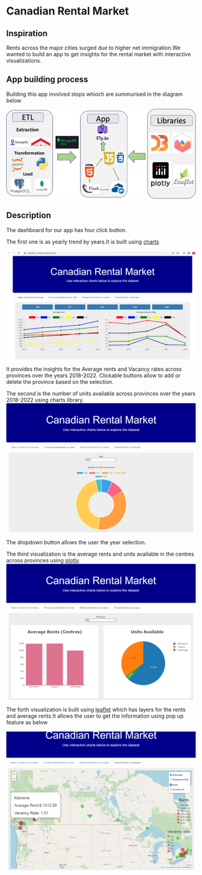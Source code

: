 # Canadian Rental Market 
## Inspiration 

Rents across the major cities surged due to higher net immigration.We wanted to build an app to get insights for the rental market with interactive visualizations.

## App building process 
Building this app involved stops whioch are summurised in the diagram below 

![image](/Images/Block%20diagram.png)


## Description 
The dashboard for our app has four click button. 

The first one is as yearly trend by years.It is built using [charts](!https://www.chartjs.org/) 

![image](/Images/dashboard%20page%201.png)

It provides the insights for the Average rents and Vacancy rates across provinces over the years 2018-2022. Clickable buttons allow to add or delete the province based on the selection.

The second is the number of units available across provinces over the years 2018-2022 using charts library.
![Image](/Images/dashboard%20page%202.png)

The dropdown button allows the user the year selection.

The third visualization is the average rents and units available in the centres across provinces using [plotly](https://plotly.com/). 
![Image](/Images/dashboard%20page%203.png)

The forth visualization is bulit using [leaflet](https://leafletjs.com/) which has layers for the rents and average rents.It allows the user to get the information using pop up feature as below 

![Image](/Images/dashboard%20page%204.png)





